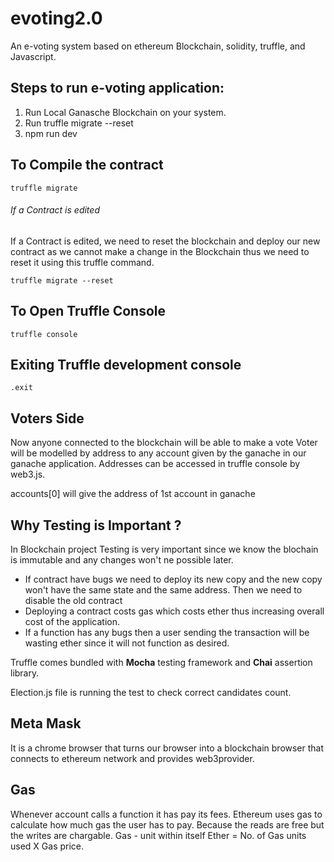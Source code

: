 # evoting2.0
An e-voting system based on ethereum Blockchain, solidity, truffle, and Javascript.

## Steps to run e-voting application:
1) Run Local Ganasche Blockchain on your system.
2) Run truffle migrate --reset
3) npm run dev

## To Compile the contract
```
truffle migrate
```
###### If a Contract is edited
If a Contract is edited, we need to reset the blockchain and deploy our new contract as we cannot make a change in the Blockchain thus we need to reset it using this truffle command.
```
truffle migrate --reset
```
## To Open Truffle Console
```truffle console```

## Exiting Truffle development console
```.exit```


## Voters Side
Now anyone connected to the blockchain will be able to make a vote 
Voter will be modelled by address to any account given by the ganache in our ganache application.
Addresses can be accessed in truffle console by web3.js.

accounts[0] will give the address of 1st account in ganache

## Why Testing is Important ?
In Blockchain project Testing is very important since we know the blochain is immutable and any changes won't ne possible later.

- If contract have bugs we need to deploy its new copy and the new copy won't have the same state and the same address. Then we need to disable the old contract
- Deploying a contract costs gas which costs ether thus increasing overall cost of the application.
- If a function has any bugs then a user sending the transaction will be wasting ether since it will not function as desired.

Truffle comes bundled with **Mocha** testing framework and **Chai** assertion library.

Election.js file is running the test to check correct candidates count.

## Meta Mask 
It is a chrome browser that turns our browser into a blockchain browser that connects to ethereum network and provides web3provider.

## Gas
Whenever account calls a function it has pay its fees.
Ethereum uses gas to calculate how much gas the user has to pay.
Because the reads are free but the writes are chargable.
Gas - unit within itself
Ether = No. of Gas units used X Gas price.
